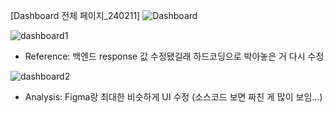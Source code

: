 [Dashboard 전체 페이지_240211]
![Dashboard](https://github.com/KPMG-TOF/TOF-Front/assets/86039192/c5f3936e-acb8-4942-a6ec-5a1c575a199c)

![dashboard1](https://github.com/KPMG-TOF/TOF-Front/assets/86039192/e1de00b8-376b-42cc-b296-86994200b227)
- Reference: 백엔드 response 값 수정됐길래 하드코딩으로 박아놓은 거 다시 수정

![dashboard2](https://github.com/KPMG-TOF/TOF-Front/assets/86039192/6804428f-e6a0-430c-9f47-c78a8e3d01fc)
- Analysis: Figma랑 최대한 비슷하게 UI 수정 (소스코드 보면 짜친 게 많이 보임...)
